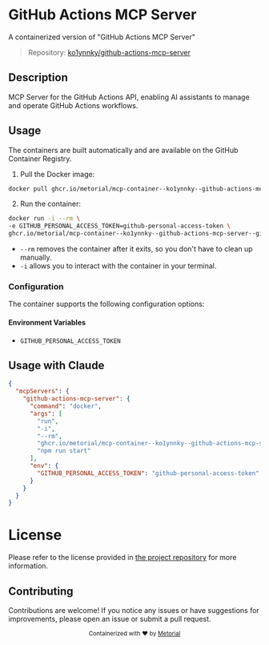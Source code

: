 
# GitHub Actions MCP Server

A containerized version of "GitHub Actions MCP Server"

> Repository: [ko1ynnky/github-actions-mcp-server](https://github.com/ko1ynnky/github-actions-mcp-server)

## Description

MCP Server for the GitHub Actions API, enabling AI assistants to manage and operate GitHub Actions workflows.


## Usage

The containers are built automatically and are available on the GitHub Container Registry.

1. Pull the Docker image:

```bash
docker pull ghcr.io/metorial/mcp-container--ko1ynnky--github-actions-mcp-server--github-actions-mcp-server
```

2. Run the container:

```bash
docker run -i --rm \ 
-e GITHUB_PERSONAL_ACCESS_TOKEN=github-personal-access-token \
ghcr.io/metorial/mcp-container--ko1ynnky--github-actions-mcp-server--github-actions-mcp-server  "npm run start"
```

- `--rm` removes the container after it exits, so you don't have to clean up manually.
- `-i` allows you to interact with the container in your terminal.



### Configuration

The container supports the following configuration options:




#### Environment Variables

- `GITHUB_PERSONAL_ACCESS_TOKEN`




## Usage with Claude

```json
{
  "mcpServers": {
    "github-actions-mcp-server": {
      "command": "docker",
      "args": [
        "run",
        "-i",
        "--rm",
        "ghcr.io/metorial/mcp-container--ko1ynnky--github-actions-mcp-server--github-actions-mcp-server",
        "npm run start"
      ],
      "env": {
        "GITHUB_PERSONAL_ACCESS_TOKEN": "github-personal-access-token"
      }
    }
  }
}
```

# License

Please refer to the license provided in [the project repository](https://github.com/ko1ynnky/github-actions-mcp-server) for more information.

## Contributing

Contributions are welcome! If you notice any issues or have suggestions for improvements, please open an issue or submit a pull request.

<div align="center">
  <sub>Containerized with ❤️ by <a href="https://metorial.com">Metorial</a></sub>
</div>
  